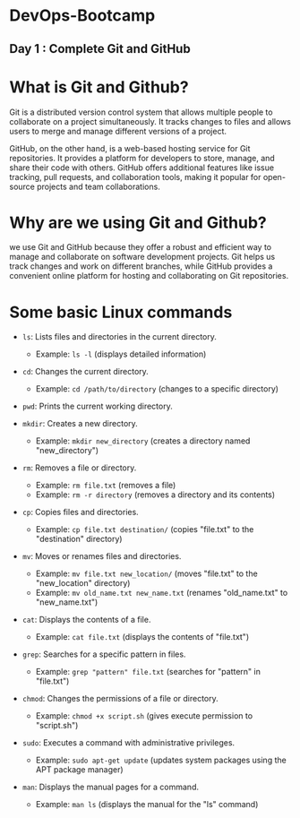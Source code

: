 # DevOps-Bootcamp

## Day 1 : Complete Git and GitHub

# What is Git and Github?
Git is a distributed version control system that allows multiple people to collaborate on a project simultaneously. It tracks changes to files and allows users to merge and manage different versions of a project.

GitHub, on the other hand, is a web-based hosting service for Git repositories. It provides a platform for developers to store, manage, and share their code with others. GitHub offers additional features like issue tracking, pull requests, and collaboration tools, making it popular for open-source projects and team collaborations.

# Why are we using Git and Github?
we use Git and GitHub because they offer a robust and efficient way to manage and collaborate on software development projects. Git helps us track changes and work on different branches, while GitHub provides a convenient online platform for hosting and collaborating on Git repositories.

# Some basic Linux commands

- `ls`: Lists files and directories in the current directory.
   - Example: `ls -l` (displays detailed information)

- `cd`: Changes the current directory.
   - Example: `cd /path/to/directory` (changes to a specific directory)

- `pwd`: Prints the current working directory.

- `mkdir`: Creates a new directory.
   - Example: `mkdir new_directory` (creates a directory named "new_directory")

- `rm`: Removes a file or directory.
   - Example: `rm file.txt` (removes a file)
   - Example: `rm -r directory` (removes a directory and its contents)

- `cp`: Copies files and directories.
   - Example: `cp file.txt destination/` (copies "file.txt" to the "destination" directory)

- `mv`: Moves or renames files and directories.
   - Example: `mv file.txt new_location/` (moves "file.txt" to the "new_location" directory)
   - Example: `mv old_name.txt new_name.txt` (renames "old_name.txt" to "new_name.txt")

- `cat`: Displays the contents of a file.
   - Example: `cat file.txt` (displays the contents of "file.txt")

- `grep`: Searches for a specific pattern in files.
   - Example: `grep "pattern" file.txt` (searches for "pattern" in "file.txt")

- `chmod`: Changes the permissions of a file or directory.
   - Example: `chmod +x script.sh` (gives execute permission to "script.sh")

- `sudo`: Executes a command with administrative privileges.
   - Example: `sudo apt-get update` (updates system packages using the APT package manager)

- `man`: Displays the manual pages for a command.
   - Example: `man ls` (displays the manual for the "ls" command)

